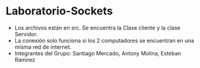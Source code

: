 # Laboratorio-Sockets

- Los archivos están en src. Se encuentra la Clase cliente y la clase Servidor. 
- La conexión solo funciona si los 2 computadores se encuentran en una misma red de internet. 
- Integrantes del Grupo: Santiago Mercado, Antony Molina, Esteban Ramirez
